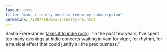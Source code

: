 ```yaml
---
layout: post
title: "man, i really need to renew my subscription"
permalink: /2007/10/man-i-really-ne.html
---
```


Sasha Frere-Jones [takes it to indie rock](http://www.newyorker.com/arts/critics/musical/2007/10/22/071022crmu_music_frerejones?printable=true):  "in the past few years, I’ve spent too many evenings at indie concerts waiting in vain for vigor, for rhythm, for a musical effect that could justify all the preciousness."